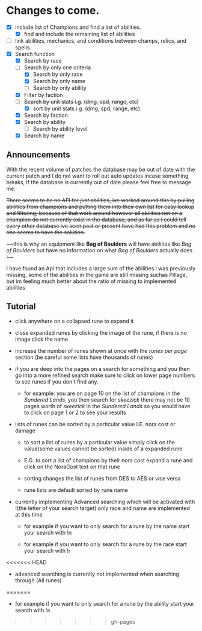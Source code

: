 # Changes to come.

- [x] include list of Champions and find a list of abilities.
  - [x] find and include the remaining list of abilities
- [ ] link abilities, mechanics, and conditions between champs, relics, and spells.
- [x] Search function
  - [x] Search by race
  - [ ] Search by only one criteria 
    - [x] Search by only race
    - [x] Search by only name
    - [ ] Search by only ability
  - [x] Filter by faction
  - [ ] ~~Search by unit stats i.g. (dmg, spd, range, etc)~~
    - [x] sort by unit stats i.g. (dmg, spd, range, etc)
  - [x] Search by faction
  - [x] Search by ability
    - [ ] Search by ability level 
  - [x] Search by name

## Announcements

With the recent volume of patches the database may be out of date with the current patch and I do not want to roll out auto updates incase something breaks, if the database is currently out of date please feel free to message me.

~~There seems to be no API for *just* abilities, ive worked around this by pulling abilities from champions and putting them into their own list for easy lookup and filtering, because of that work around however all abilities not on a champion do not currently exist in the database, and as far as i could tell every other database ive seen past or present have had this problem and no one seems to have the solution.~~

~~this is why an equipment like **Bag of Boulders** will have abilities like *Bag of Boulders* but have no information on what *Bag of Boulders* actually does ~~

I have found an Api that includes a large sum of the abilities i was previously missing, some of the abilities in the game are still missing suchas Pillage, but im feeling much better about the ratio of missing to implemented abilities

## Tutorial 
* click anywhere on a collapsed rune to expand it

* close expanded runes by clicking the image of the rune, if there is no image click the name

* increase the number of runes shown at once with the *runes per page* section (be careful some lists have thousands of runes)

* if you are deep into the pages on a search for something and you then go into a more refined search make sure to click on lower page numbers to see runes if you don't find any. 

  * for example: you are on page 10 on the list of champions in the *Sundered Lands*, you then search for *skeezick*  there may not be 10 pages worth of *skeezick* in the *Sundered Lands* so you would have to click on page 1 or 2 to see your results

* lists of runes can be sorted by a particular value I.E. nora cost or damage

  * to sort a list of runes by a particular value simply click on the value(some values cannot be sorted) inside of a expanded rune
  
  * E.G. to sort a list of champions by their nora cost expand a rune and click on the NoraCost text on that rune  
   
  * sorting changes the list of runes from DES to AES or vice versa
  
  * rune lists are default sorted by rune name 

* currently implementing Advanced searching which will be activated with !(the letter of your search target) only race and name are implemented at this time

  * for example if you want to only search for a rune by the name start your search with !n
  
  * for example if you want to only search for a rune by the race start your search with !r

<<<<<<< HEAD
  * advanced searching is currently not implemented when searching through (All runes)


=======
  * for example if you want to only search for a rune by the ability start your search with !a
>>>>>>> gh-pages
